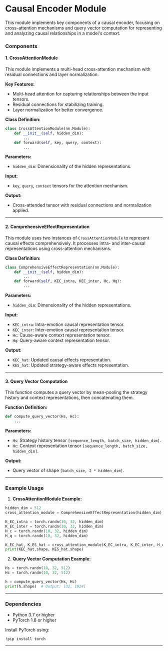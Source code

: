 # Causal Encoder Module  

This module implements key components of a causal encoder, focusing on cross-attention mechanisms and query vector computation for representing and analyzing causal relationships in a model's context.  

### Components  

#### 1. **CrossAttentionModule**  

This module implements a multi-head cross-attention mechanism with residual connections and layer normalization.  

**Key Features:**  
- Multi-head attention for capturing relationships between the input tensors.  
- Residual connections for stabilizing training.  
- Layer normalization for better convergence.  

**Class Definition:**  

```python
class CrossAttentionModule(nn.Module):
    def __init__(self, hidden_dim):
        ...
    def forward(self, key, query, context):
        ...
```

**Parameters:**  
- `hidden_dim`: Dimensionality of the hidden representations.  

**Input:**  
- `key`, `query`, `context` tensors for the attention mechanism.  

**Output:**  
- Cross-attended tensor with residual connections and normalization applied.  

---

#### 2. **ComprehensiveEffectRepresentation**  

This module uses two instances of `CrossAttentionModule` to represent causal effects comprehensively. It processes intra- and inter-causal representations using cross-attention mechanisms.  

**Class Definition:**  

```python
class ComprehensiveEffectRepresentation(nn.Module):
    def __init__(self, hidden_dim):
        ...
    def forward(self, KEC_intra, KEC_inter, Hc, Hq):
        ...
```

**Parameters:**  
- `hidden_dim`: Dimensionality of the hidden representations.  

**Input:**  
- `KEC_intra`: Intra-emotion causal representation tensor.  
- `KEC_inter`: Inter-emotion causal representation tensor.  
- `Hc`: Cause-aware context representation tensor.  
- `Hq`: Query-aware context representation tensor.  

**Output:**  
- `KEC_hat`: Updated causal effects representation.  
- `KES_hat`: Updated strategy-aware effects representation.  

---

#### 3. **Query Vector Computation**  

This function computes a query vector by mean-pooling the strategy history and context representations, then concatenating them.  

**Function Definition:**  

```python
def compute_query_vector(Hs, Hc):
    ...
```

**Parameters:**  
- `Hs`: Strategy history tensor `[sequence_length, batch_size, hidden_dim]`.  
- `Hc`: Context representation tensor `[sequence_length, batch_size, hidden_dim]`.  

**Output:**  
- Query vector of shape `[batch_size, 2 * hidden_dim]`.  

---

### Example Usage  

1. **CrossAttentionModule Example:**  

```python
hidden_dim = 512
cross_attention_module = ComprehensiveEffectRepresentation(hidden_dim)

K_EC_intra = torch.randn(10, 32, hidden_dim)
K_EC_inter = torch.randn(10, 32, hidden_dim)
H_c = torch.randn(10, 32, hidden_dim)
H_q = torch.randn(10, 32, hidden_dim)

K_EC_hat, K_ES_hat = cross_attention_module(K_EC_intra, K_EC_inter, H_c, H_q)
print(KEC_hat.shape, KES_hat.shape)
```

2. **Query Vector Computation Example:**  

```python
Hs = torch.randn(10, 32, 512)
Hc = torch.randn(10, 32, 512)

h = compute_query_vector(Hs, Hc)
print(h.shape)  # Output: [32, 1024]
```

---

### Dependencies  

- Python 3.7 or higher  
- PyTorch 1.8 or higher  

Install PyTorch using:  

```
!pip install torch
```

--- 
